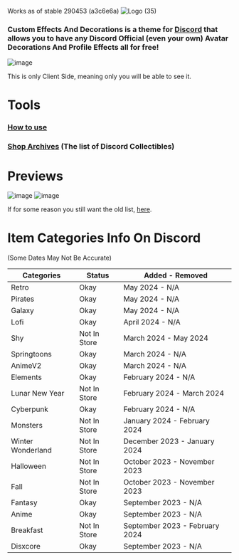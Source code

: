 Works as of stable 290453 (a3c6e6a)
![Logo (35)](https://github.com/DTACat/DTACat/assets/141873540/06616e9f-b23f-4e25-8322-f6e6bf6031be)

### Custom Effects And Decorations is a theme for [Discord](https://discord.com) that allows you to have any Discord Official (even your own) Avatar Decorations And Profile Effects all for free!

![image](https://github.com/DTACat/Custom-Effects-And-Decorations-Discord-Theme/assets/141873540/4b98f54c-ab33-4468-938c-e4aa17cedd2e)

This is only Client Side, meaning only you will be able to see it.

# Tools

### [How to use](https://youtu.be/y3nOlQpY3uQ)

### [Shop Archives](https://dtacat.github.io/Collectibles/) (The list of Discord Collectibles)

# Previews

![image](https://github.com/DTACat/Custom-Effects-And-Decorations-Discord-Theme/assets/141873540/615a5f3c-2c48-4873-8cb0-823dba6f4da8)
![image](https://github.com/DTACat/Custom-Effects-And-Decorations-Discord-Theme/assets/141873540/429d18c4-d0be-4db7-9e9f-61598e8e19a6)

If for some reason you still want the old list, [here](https://github.com/DTACat/CEAD-old).

# Item Categories Info On Discord

(Some Dates May Not Be Accurate)

| Categories | Status | Added - Removed |
| --- | --- | --- |
| Retro | Okay | May 2024 - N/A |
| Pirates | Okay | May 2024 - N/A |
| Galaxy | Okay | May 2024 - N/A |
| Lofi | Okay | April 2024 - N/A |
| Shy | Not In Store | March 2024 - May 2024 |
| Springtoons | Okay | March 2024 - N/A |
| AnimeV2 | Okay | March 2024 - N/A |
| Elements | Okay | February 2024 - N/A |
| Lunar New Year | Not In Store | February 2024 - March 2024 |
| Cyberpunk | Okay | February 2024 - N/A |
| Monsters | Not In Store | January 2024 - February 2024 |
| Winter Wonderland | Not In Store | December 2023 - January 2024 |
| Halloween | Not In Store | October 2023 - November 2023 |
| Fall | Not In Store | October 2023 - November 2023 |
| Fantasy | Okay | September 2023 - N/A |
| Anime | Okay | September 2023 - N/A |
| Breakfast | Not In Store | September 2023 - February 2024 |
| Disxcore | Okay | September 2023 - N/A |

